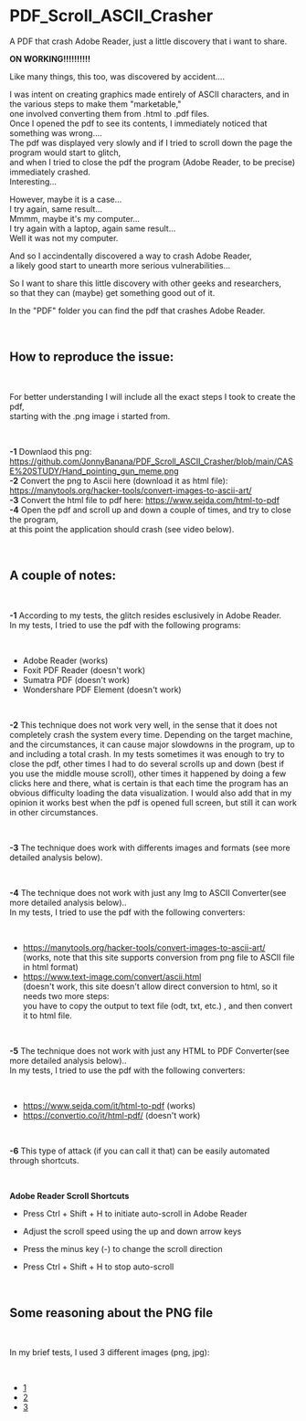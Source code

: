 # PDF_Scroll_ASCII_Crasher

A PDF that crash Adobe Reader,  just a little discovery that i want to share.



<b>ON WORKING!!!!!!!!!!</b>

Like many things, this too, was discovered by accident....

I was intent on creating graphics made entirely of ASCII characters, and in the various steps to make them "marketable," </BR>
one involved converting them from .html to .pdf files.</BR>
Once I opened the pdf to see its contents, I immediately noticed that something was wrong.... </BR>
The pdf was displayed very slowly and if I tried to scroll down the page the program would start to glitch, </BR>
and when I tried to close the pdf the program (Adobe Reader, to be precise) immediately crashed.</BR>
Interesting...</BR>

However, maybe it is a case... </BR>
I try again, same result... </BR>
Mmmm, maybe it's my computer... </BR>
I try again with a laptop, again same result... </BR>
Well it was not my computer.</BR>

And so I accindentally discovered a way to crash Adobe Reader, </BR>
a likely good start to unearth more serious vulnerabilities... </BR>

So I want to share this little discovery with other geeks and researchers,</BR>
so that they can (maybe) get something good out of it.</BR>

In the "PDF" folder you can find the pdf that crashes Adobe Reader.

</BR>


<h2>How to reproduce the issue:</h2>

</BR>

For better understanding I will include all the exact steps I took to create the pdf, </BR>
starting with the .png image i started from. 

</BR>

<b>-1</b> Downlaod this png: 
https://github.com/JonnyBanana/PDF_Scroll_ASCII_Crasher/blob/main/CASE%20STUDY/Hand_pointing_gun_meme.png
</BR>
<b>-2</b> Convert the png to Ascii here (download it as html file): 
https://manytools.org/hacker-tools/convert-images-to-ascii-art/
</BR>
<b>-3</b> Convert the html file to pdf here: https://www.sejda.com/html-to-pdf
</BR>
<b>-4</b> Open the pdf and scroll up and down a couple of times, and try to close the program,</BR>
at this point the application should crash (see video below).


</BR>


<h2>A couple of notes:</h2>

</BR>

<b>-1</b> According to my tests, the glitch resides esclusively in Adobe Reader.
</BR>
In my tests, I tried to use the pdf with the following programs:

</BR>

- Adobe Reader (works)</BR>
- Foxit PDF Reader (doesn't work)</BR>
- Sumatra PDF (doesn't work)</BR>
- Wondershare PDF Element (doesn't work)</BR>

</BR>


<b>-2</b> This technique does not work very well, in the sense that it does not completely crash the system every time. Depending on the target machine, and the circumstances, it can cause major slowdowns in the program, up to and including a total crash. In my tests sometimes it was enough to try to close the pdf, other times I had to do several scrolls up and down (best if you use the middle mouse scroll), other times it happened by doing a few clicks here and there, what is certain is that each time the program has an obvious difficulty loading the data visualization. I would also add that in my opinion it works best when the pdf is opened full screen, but still it can work in other circumstances.

</BR>




<b>-3</b> The technique does work with differents images and formats (see more detailed analysis below).

</BR>

<b>-4</b> The technique does not work with just any Img to ASCII Converter(see more detailed analysis below)..
</BR>
In my tests, I tried to use the pdf with the following converters:

</BR>

- https://manytools.org/hacker-tools/convert-images-to-ascii-art/ </BR>
(works, note that this site supports  conversion from png file to ASCII file in html format) </BR>
- https://www.text-image.com/convert/ascii.html </BR>
(doesn't work, this site doesn't allow direct conversion to html, so it needs two more steps: </BR>
you have to copy the output to text file (odt, txt, etc.) , and then convert it to html file.</BR>


</BR>


<b>-5</b> The technique does not work with just any HTML to PDF Converter(see more detailed analysis below)..
</BR>
In my tests, I tried to use the pdf with the following converters:


</BR>

- https://www.sejda.com/it/html-to-pdf (works)
- https://convertio.co/it/html-pdf/  (doesn't work)

</BR>

<b>-6</b>  This type of attack (if you can call it that) can be easily automated through shortcuts.

</BR>

<b>Adobe Reader Scroll Shortcuts</b>


- Press Ctrl + Shift + H to initiate auto-scroll in Adobe Reader

- Adjust the scroll speed using the up and down arrow keys

- Press the minus key (-) to change the scroll direction

- Press Ctrl + Shift + H to stop auto-scroll

</BR>



<h2>Some reasoning about the PNG file</h2>


</BR>


In my brief tests, I used 3 different images (png, jpg): 

</BR>

- <a href="https://github.com/JonnyBanana/PDF_Scroll_ASCII_Crasher/blob/main/CASE%20STUDY/Hand_pointing_gun_meme.png">1</a></BR>
- <a href="https://github.com/JonnyBanana/PDF_Scroll_ASCII_Crasher/blob/main/CASE%20STUDY/Hackintosh_Kernel_Panic.jpg">2</a></BR>
- <a href="https://github.com/JonnyBanana/PDF_Scroll_ASCII_Crasher/blob/main/CASE%20STUDY/black.jpg">3</a>

</BR>




